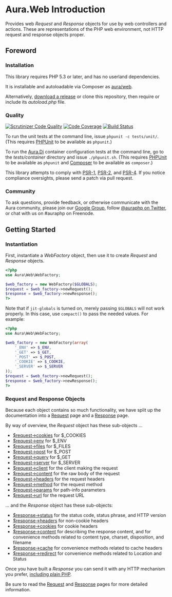 # Aura.Web Introduction

Provides web _Request_ and _Response_ objects for use by web controllers and
actions. These are representations of the PHP web environment, not HTTP request
and response objects proper.

## Foreword

### Installation

This library requires PHP 5.3 or later, and has no userland dependencies.

It is installable and autoloadable via Composer as [aura/web](https://packagist.org/packages/aura/web).

Alternatively, [download a release](https://github.com/auraphp/Aura.Web/releases) or clone this repository, then require or include its _autoload.php_ file.

### Quality

[![Scrutinizer Code Quality](https://scrutinizer-ci.com/g/auraphp/Aura.Web/badges/quality-score.png?b=develop-2)](https://scrutinizer-ci.com/g/auraphp/Aura.Web/)
[![Code Coverage](https://scrutinizer-ci.com/g/auraphp/Aura.Web/badges/coverage.png?b=develop-2)](https://scrutinizer-ci.com/g/auraphp/Aura.Web/)
[![Build Status](https://travis-ci.org/auraphp/Aura.Web.png?branch=develop-2)](https://travis-ci.org/auraphp/Aura.Web)

To run the unit tests at the command line, issue `phpunit -c tests/unit/`. (This requires [PHPUnit][] to be available as `phpunit`.)

[PHPUnit]: http://phpunit.de/manual/

To run the [Aura.Di][] container configuration tests at the command line, go to the _tests/container_ directory and issue `./phpunit.sh`. (This requires [PHPUnit][] to be available as `phpunit` and [Composer][] to be available as `composer`.)

[Aura.Di]: https://github.com/auraphp/Aura.Di
[Composer]: http://getcomposer.org/

This library attempts to comply with [PSR-1][], [PSR-2][], and [PSR-4][]. If
you notice compliance oversights, please send a patch via pull request.

[PSR-1]: https://github.com/php-fig/fig-standards/blob/master/accepted/PSR-1-basic-coding-standard.md
[PSR-2]: https://github.com/php-fig/fig-standards/blob/master/accepted/PSR-2-coding-style-guide.md
[PSR-4]: https://github.com/php-fig/fig-standards/blob/master/accepted/PSR-4-autoloader.md

### Community

To ask questions, provide feedback, or otherwise communicate with the Aura community, please join our [Google Group](http://groups.google.com/group/auraphp), follow [@auraphp on Twitter](http://twitter.com/auraphp), or chat with us on #auraphp on Freenode.


## Getting Started

### Instantiation

First, instantiate a _WebFactory_ object, then use it to create _Request_ and
_Response_ objects.

```php
<?php
use Aura\Web\WebFactory;

$web_factory = new WebFactory($GLOBALS);
$request = $web_factory->newRequest();
$response = $web_factory->newResponse();
?>
```

Note that if `jit-globals` is turned on, merely passing `$GLOBALS` will not
work properly. In this case, use `compact()` to pass the needed values. For
example:

```php
<?php
use Aura\Web\WebFactory;

$web_factory = new WebFactory(array(
    '_ENV' => $_ENV,
    '_GET' => $_GET,
    '_POST' => $_POST,
    '_COOKIE' => $_COOKIE,
    '_SERVER' => $_SERVER
));
$request = $web_factory->newRequest();
$response = $web_factory->newResponse();
?>
```

### Request and Response Objects

Because each object contains so much functionality, we have split up the
documentation into a [Request](README-REQUEST.md) page and a
[Response](README-RESPONSE.md) page.

By way of overview, the _Request_ object has these sub-objects ...

- [$request->cookies](README-REQUEST.md#superglobals) for $_COOKIES
- [$request->env](README-REQUEST.md#superglobals) for $_ENV
- [$request->files](README-REQUEST.md#superglobals) for $_FILES
- [$request->post](README-REQUEST.md#superglobals) for $_POST
- [$request->query](README-REQUEST.md#superglobals) for $_GET
- [$request->server](README-REQUEST.md#superglobals) for $_SERVER
- [$request->client](README-REQUEST.md#client) for the client making the
  request
- [$request->content](README-REQUEST.md#content) for the raw body of the
  request
- [$request->headers](README-REQUEST.md#headers) for the request headers
- [$request->method](README-REQUEST.md#method) for the request method
- [$request->params](README-REQUEST.md#params) for path-info parameters
- [$request->url](README-REQUEST.md#url) for the request URL

... and the _Response_ object has these sub-objects:

- [$response->status](README-RESPONSE.md#status) for the status code, status
  phrase, and HTTP version
- [$response->headers](README-RESPONSE.md#headers) for non-cookie headers
- [$response->cookies](README-RESPONSE.md#cookies) for cookie headers
- [$response->content](README-RESPONSE.md#content) for describing the response
  content, and for convenience methods related to content type, charset,
  disposition, and filename
- [$response->cache](README-RESPONSE.md#cache) for convenience methods related
  to cache headers
- [$response->redirect](README-RESPONSE.md#redirect) for convenience methods
  related to Location and Status

Once you have built a _Response_ you can send it with any HTTP mechanism you
prefer, [including plain PHP](README-RESPONSE.md#sending-the-response).

Be sure to read the [Request](README-REQUEST.md) and
[Response](README-RESPONSE.md) pages for more detailed information.
